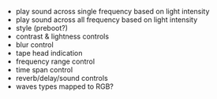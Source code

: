 - play sound across single frequency based on light intensity
- play sound across all frequency based on light intensity
- style (preboot?)
- contrast & lightness controls
- blur control
- tape head indication
- frequency range control
- time span control
- reverb/delay/sound controls
- waves types mapped to RGB?
